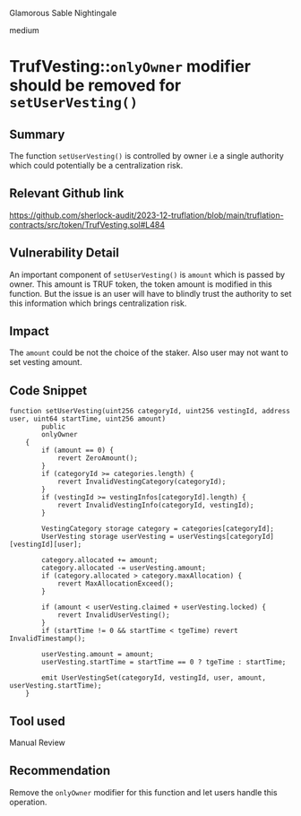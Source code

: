 Glamorous Sable Nightingale

medium

# TrufVesting::`onlyOwner` modifier should be removed for `setUserVesting()`

## Summary
The function `setUserVesting()` is controlled by owner i.e a single authority which could potentially be a centralization risk.
## Relevant Github link
https://github.com/sherlock-audit/2023-12-truflation/blob/main/truflation-contracts/src/token/TrufVesting.sol#L484
## Vulnerability Detail
An important component of `setUserVesting()` is `amount` which is passed by owner. This amount is TRUF token, the token amount is modified in this function. But the issue is an user will have to blindly trust the authority to set this information which brings centralization risk.
## Impact
The `amount` could be not the choice of the staker. Also user may not want to set vesting amount.

## Code Snippet
```solidity
function setUserVesting(uint256 categoryId, uint256 vestingId, address user, uint64 startTime, uint256 amount)
        public
        onlyOwner
    {
        if (amount == 0) {
            revert ZeroAmount();
        }
        if (categoryId >= categories.length) {
            revert InvalidVestingCategory(categoryId);
        }
        if (vestingId >= vestingInfos[categoryId].length) {
            revert InvalidVestingInfo(categoryId, vestingId);
        }

        VestingCategory storage category = categories[categoryId];
        UserVesting storage userVesting = userVestings[categoryId][vestingId][user];

        category.allocated += amount;
        category.allocated -= userVesting.amount;
        if (category.allocated > category.maxAllocation) {
            revert MaxAllocationExceed();
        }

        if (amount < userVesting.claimed + userVesting.locked) {
            revert InvalidUserVesting();
        }
        if (startTime != 0 && startTime < tgeTime) revert InvalidTimestamp();

        userVesting.amount = amount;
        userVesting.startTime = startTime == 0 ? tgeTime : startTime;

        emit UserVestingSet(categoryId, vestingId, user, amount, userVesting.startTime);
    }
```
## Tool used

Manual Review

## Recommendation
Remove the `onlyOwner` modifier for this function and let users handle this operation.
